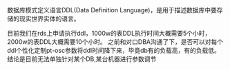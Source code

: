 
数据库模式定义语言DDL(Data Definition Language)，是用于描述数据库中要存储的现实世界实体的语言。




目前我们在rds上申请执行ddl，1000w的表DDL执行时间大概需要5个小时，2000w的表DDL大概需要10个小时。
之前和对口DBA沟通了下，是否可以对每个ddl个性化定制pt-osc参数将ddl时间降下来，毕竟db有的负载高，有的负载低。
结论是目前无法单独针对某个DB,某台机器进行参数调节




